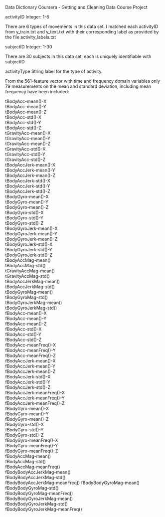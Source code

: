 Data Dictionary
Coursera - Getting and Cleaning Data Course Project 

activityID
  Integer: 1-6

  There are 6 types of movements in this data set. I matched each activityID from y_train.txt and y_text.txt with their corresponding label as provided by the file activity_labels.txt 

subjectID 
  Integer: 1-30

  There are 30 subjects in this data set, each is uniquely identifiable with subjectID               

activityType 
  String label for the type of activity.

From the 561-feature vector with time and frequency domain variables only 79 measurements on the mean and standard deviation, including mean frequency have been included:
                
tBodyAcc-mean()-X  
tBodyAcc-mean()-Y             
tBodyAcc-mean()-Z           
tBodyAcc-std()-X                
tBodyAcc-std()-Y               
tBodyAcc-std()-Z                
tGravityAcc-mean()-X           
tGravityAcc-mean()-Y            
tGravityAcc-mean()-Z           
tGravityAcc-std()-X             
tGravityAcc-std()-Y            
tGravityAcc-std()-Z             
tBodyAccJerk-mean()-X          
tBodyAccJerk-mean()-Y           
tBodyAccJerk-mean()-Z          
tBodyAccJerk-std()-X            
tBodyAccJerk-std()-Y           
tBodyAccJerk-std()-Z            
tBodyGyro-mean()-X             
tBodyGyro-mean()-Y              
tBodyGyro-mean()-Z             
tBodyGyro-std()-X               
tBodyGyro-std()-Y              
tBodyGyro-std()-Z               
tBodyGyroJerk-mean()-X         
tBodyGyroJerk-mean()-Y          
tBodyGyroJerk-mean()-Z         
tBodyGyroJerk-std()-X           
tBodyGyroJerk-std()-Y          
tBodyGyroJerk-std()-Z           
tBodyAccMag-mean()             
tBodyAccMag-std()               
tGravityAccMag-mean()          
tGravityAccMag-std()            
tBodyAccJerkMag-mean()         
tBodyAccJerkMag-std()           
tBodyGyroMag-mean()            
tBodyGyroMag-std()              
tBodyGyroJerkMag-mean()        
tBodyGyroJerkMag-std()          
fBodyAcc-mean()-X              
fBodyAcc-mean()-Y               
fBodyAcc-mean()-Z              
fBodyAcc-std()-X                
fBodyAcc-std()-Y               
fBodyAcc-std()-Z                
fBodyAcc-meanFreq()-X          
fBodyAcc-meanFreq()-Y           
fBodyAcc-meanFreq()-Z          
fBodyAccJerk-mean()-X           
fBodyAccJerk-mean()-Y          
fBodyAccJerk-mean()-Z           
fBodyAccJerk-std()-X           
fBodyAccJerk-std()-Y            
fBodyAccJerk-std()-Z           
fBodyAccJerk-meanFreq()-X       
fBodyAccJerk-meanFreq()-Y      
fBodyAccJerk-meanFreq()-Z       
fBodyGyro-mean()-X             
fBodyGyro-mean()-Y              
fBodyGyro-mean()-Z             
fBodyGyro-std()-X               
fBodyGyro-std()-Y              
fBodyGyro-std()-Z               
fBodyGyro-meanFreq()-X         
fBodyGyro-meanFreq()-Y          
fBodyGyro-meanFreq()-Z         
fBodyAccMag-mean()              
fBodyAccMag-std()              
fBodyAccMag-meanFreq()          
fBodyBodyAccJerkMag-mean()     
fBodyBodyAccJerkMag-std()       
fBodyBodyAccJerkMag-meanFreq() 
fBodyBodyGyroMag-mean()         
fBodyBodyGyroMag-std()         
fBodyBodyGyroMag-meanFreq()     
fBodyBodyGyroJerkMag-mean()    
fBodyBodyGyroJerkMag-std()      
fBodyBodyGyroJerkMag-meanFreq()
   